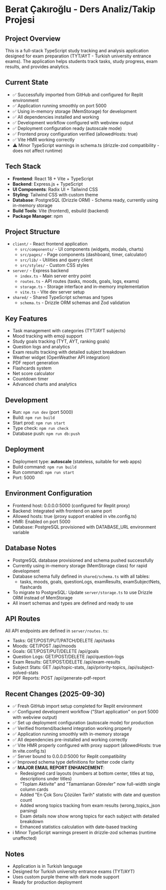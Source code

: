 # Berat Çakıroğlu - Ders Analiz/Takip Projesi

## Project Overview
This is a full-stack TypeScript study tracking and analysis application designed for exam preparation (TYT/AYT - Turkish university entrance exams). The application helps students track tasks, study progress, exam results, and provides analytics.

## Current State
- ✅ Successfully imported from GitHub and configured for Replit environment
- ✅ Application running smoothly on port 5000
- ✅ Using in-memory storage (MemStorage) for development
- ✅ All dependencies installed and working
- ✅ Development workflow configured with webview output
- ✅ Deployment configuration ready (autoscale mode)
- ✅ Frontend proxy configuration verified (allowedHosts: true)
- ✅ Vite HMR working correctly
- ⚠️ Minor TypeScript warnings in schema.ts (drizzle-zod compatibility - does not affect runtime)

## Tech Stack
- **Frontend**: React 18 + Vite + TypeScript
- **Backend**: Express.js + TypeScript
- **UI Components**: Radix UI + Tailwind CSS
- **Styling**: Tailwind CSS with custom theme
- **Database**: PostgreSQL (Drizzle ORM) - Schema ready, currently using in-memory storage
- **Build Tools**: Vite (frontend), esbuild (backend)
- **Package Manager**: npm

## Project Structure
- `client/` - React frontend application
  - `src/components/` - UI components (widgets, modals, charts)
  - `src/pages/` - Page components (dashboard, timer, calculator)
  - `src/lib/` - Utilities and query client
  - `src/styles/` - Custom CSS styles
- `server/` - Express backend
  - `index.ts` - Main server entry point
  - `routes.ts` - API routes (tasks, moods, goals, logs, exams)
  - `storage.ts` - Storage interface and in-memory implementation
  - `vite.ts` - Vite dev server setup
- `shared/` - Shared TypeScript schemas and types
  - `schema.ts` - Drizzle ORM schemas and Zod validation

## Key Features
- Task management with categories (TYT/AYT subjects)
- Mood tracking with emoji support
- Study goals tracking (TYT, AYT, ranking goals)
- Question logs and analytics
- Exam results tracking with detailed subject breakdown
- Weather widget (OpenWeather API integration)
- PDF report generation
- Flashcards system
- Net score calculator
- Countdown timer
- Advanced charts and analytics

## Development
- Run: `npm run dev` (port 5000)
- Build: `npm run build`
- Start prod: `npm run start`
- Type check: `npm run check`
- Database push: `npm run db:push`

## Deployment
- Deployment type: **autoscale** (stateless, suitable for web apps)
- Build command: `npm run build`
- Run command: `npm run start`
- Port: 5000

## Environment Configuration
- Frontend host: 0.0.0.0:5000 (configured for Replit proxy)
- Backend: Integrated with frontend on same port
- Allowed hosts: true (proxy support enabled in vite.config.ts)
- HMR: Enabled on port 5000
- Database: PostgreSQL provisioned with DATABASE_URL environment variable

## Database Notes
- PostgreSQL database provisioned and schema pushed successfully
- Currently using in-memory storage (MemStorage class) for rapid development
- Database schema fully defined in `shared/schema.ts` with all tables:
  - tasks, moods, goals, questionLogs, examResults, examSubjectNets, flashcards
- To migrate to PostgreSQL: Update `server/storage.ts` to use Drizzle ORM instead of MemStorage
- All insert schemas and types are defined and ready to use

## API Routes
All API endpoints are defined in `server/routes.ts`:
- Tasks: GET/POST/PUT/PATCH/DELETE /api/tasks
- Moods: GET/POST /api/moods
- Goals: GET/POST/PUT/DELETE /api/goals
- Question Logs: GET/POST/DELETE /api/question-logs
- Exam Results: GET/POST/DELETE /api/exam-results
- Subject Stats: GET /api/topic-stats, /api/priority-topics, /api/subject-solved-stats
- PDF Reports: POST /api/generate-pdf-report

## Recent Changes (2025-09-30)
- ✅ Fresh GitHub import setup completed for Replit environment
- ✅ Configured development workflow ("Start application" on port 5000 with webview output)
- ✅ Set up deployment configuration (autoscale mode) for production
- ✅ Verified frontend/backend integration working properly
- ✅ Application running smoothly with in-memory storage
- ✅ All dependencies pre-installed and working correctly
- ✅ Vite HMR properly configured with proxy support (allowedHosts: true in vite.config.ts)
- ✅ Server bound to 0.0.0.0:5000 for Replit compatibility
- ✅ Improved schema type definitions for better code clarity
- ✅ **MAJOR EMAIL REPORT ENHANCEMENT**:
  - Redesigned card layouts (numbers at bottom center, titles at top, descriptions under titles)
  - "Toplam Aktivite" and "Tamamlanan Görevler" now full-width single column cards
  - Added "En Çok Soru Çözülen Tarih" statistic with date and question count
  - Added wrong topics tracking from exam results (wrong_topics_json parsing)
  - Exam details now show wrong topics for each subject with detailed breakdown
  - Enhanced statistics calculation with date-based tracking
- ℹ️ Minor TypeScript warnings present in drizzle-zod schemas (runtime unaffected)

## Notes
- Application is in Turkish language
- Designed for Turkish university entrance exams (TYT/AYT)
- Uses custom purple theme with dark mode support
- Ready for production deployment

